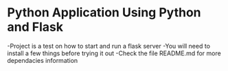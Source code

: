 # Python Application Using Python and Flask
-Project is a test on how to start and run a flask server
-You will need to install a few things before trying it out
-Check the file README.md for more dependacies information
